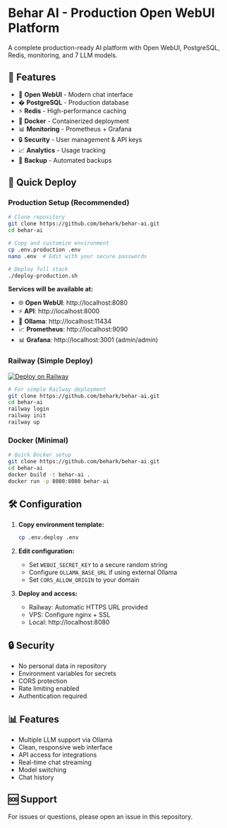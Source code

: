 # Behar AI - Production Open WebUI Platform

A complete production-ready AI platform with Open WebUI, PostgreSQL, Redis, monitoring, and 7 LLM models.

## 🌟 Features

- 🤖 **Open WebUI** - Modern chat interface
- �️ **PostgreSQL** - Production database
- ⚡ **Redis** - High-performance caching
- 🐋 **Docker** - Containerized deployment
- 📊 **Monitoring** - Prometheus + Grafana
- 🔒 **Security** - User management & API keys
- 📈 **Analytics** - Usage tracking
- 🔄 **Backup** - Automated backups

## 🚀 Quick Deploy

### Production Setup (Recommended)
```bash
# Clone repository
git clone https://github.com/behark/behar-ai.git
cd behar-ai

# Copy and customize environment
cp .env.production .env
nano .env  # Edit with your secure passwords

# Deploy full stack
./deploy-production.sh
```

**Services will be available at:**
- 🌐 **Open WebUI**: http://localhost:8080
- ⚡ **API**: http://localhost:8000
- 🤖 **Ollama**: http://localhost:11434
- 📈 **Prometheus**: http://localhost:9090
- 📊 **Grafana**: http://localhost:3001 (admin/admin)

### Railway (Simple Deploy)
[![Deploy on Railway](https://railway.app/button.svg)](https://railway.app/template)

```bash
# For simple Railway deployment
git clone https://github.com/behark/behar-ai.git
cd behar-ai
railway login
railway init
railway up
```

### Docker (Minimal)
```bash
# Quick Docker setup
git clone https://github.com/behark/behar-ai.git
cd behar-ai
docker build -t behar-ai .
docker run -p 8080:8080 behar-ai
```

## 🛠️ Configuration

1. **Copy environment template:**
   ```bash
   cp .env.deploy .env
   ```

2. **Edit configuration:**
   - Set `WEBUI_SECRET_KEY` to a secure random string
   - Configure `OLLAMA_BASE_URL` if using external Ollama
   - Set `CORS_ALLOW_ORIGIN` to your domain

3. **Deploy and access:**
   - Railway: Automatic HTTPS URL provided
   - VPS: Configure nginx + SSL
   - Local: http://localhost:8080

## 🔒 Security

- No personal data in repository
- Environment variables for secrets
- CORS protection
- Rate limiting enabled
- Authentication required

## 📊 Features

- Multiple LLM support via Ollama
- Clean, responsive web interface
- API access for integrations
- Real-time chat streaming
- Model switching
- Chat history

## 🆘 Support

For issues or questions, please open an issue in this repository.
